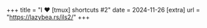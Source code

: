 +++
title = "I ❤ [tmux] shortcuts #2"
date = 2024-11-26
[extra]
url = "https://lazybea.rs/ils2/"
+++
